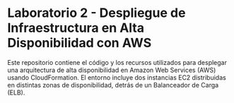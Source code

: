 # Laboratorio 2 - Despliegue de Infraestructura en Alta Disponibilidad con AWS

Este repositorio contiene el código y los recursos utilizados para desplegar una arquitectura de alta disponibilidad en Amazon Web Services (AWS) usando CloudFormation. El entorno incluye dos instancias EC2 distribuidas en distintas zonas de disponibilidad, detrás de un Balanceador de Carga (ELB).